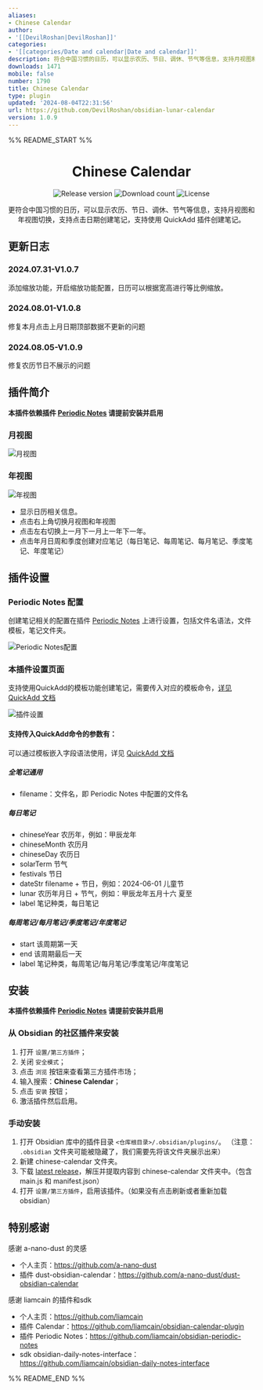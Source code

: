 ```yaml
---
aliases:
- Chinese Calendar
author:
- '[[DevilRoshan|DevilRoshan]]'
categories:
- '[[categories/Date and calendar|Date and calendar]]'
description: 符合中国习惯的日历，可以显示农历、节日、调休、节气等信息，支持月视图和年视图切换，支持点击日期创建笔记，支持使用QuickAdd插件创建笔记。
downloads: 1471
mobile: false
number: 1790
title: Chinese Calendar
type: plugin
updated: '2024-08-04T22:31:56'
url: https://github.com/DevilRoshan/obsidian-lunar-calendar
version: 1.0.9
---
```


%% README_START %%

<h1 align="center">Chinese Calendar</h1>

<p align="center">
    <img alt="Release version" src="https://img.shields.io/github/v/release/DevilRoshan/obsidian-lunar-calendar?style=for-the-badge">
    <img alt="Download count" src="https://img.shields.io/github/downloads/DevilRoshan/obsidian-lunar-calendar/total?style=for-the-badge">
    <img alt="License" src="https://img.shields.io/badge/license-MIT-blue.svg?style=for-the-badge">
</p>

<p align="center">
<span>更符合中国习惯的日历，可以显示农历、节日、调休、节气等信息，支持月视图和年视图切换，支持点击日期创建笔记，支持使用 QuickAdd 插件创建笔记。</span>
</p>

## 更新日志

### 2024.07.31-V1.0.7

添加缩放功能，开启缩放功能配置，日历可以根据宽高进行等比例缩放。

### 2024.08.01-V1.0.8

修复本月点击上月日期顶部数据不更新的问题

### 2024.08.05-V1.0.9

修复农历节日不展示的问题

## 插件简介

**本插件依赖插件 [Periodic Notes](obsidian://show-plugin?id=periodic-notes) 请提前安装并启用**

### 月视图

![月视图](https://raw.githubusercontent.com/DevilRoshan/obsidian-lunar-calendar/HEAD/image/overview-1.png)

### 年视图

![年视图](https://raw.githubusercontent.com/DevilRoshan/obsidian-lunar-calendar/HEAD/image/overview-2.png)

- 显示日历相关信息。
- 点击右上角切换月视图和年视图
- 点击左右切换上一月下一月上一年下一年。
- 点击年月日周和季度创建对应笔记（每日笔记、每周笔记、每月笔记、季度笔记、年度笔记）

## 插件设置

### Periodic Notes 配置

创建笔记相关的配置在插件 [Periodic Notes](obsidian://show-plugin?id=periodic-notes) 上进行设置，包括文件名语法，文件模板，笔记文件夹。

![Periodic Notes配置](https://raw.githubusercontent.com/DevilRoshan/obsidian-lunar-calendar/HEAD/image/setting-1.png)

### 本插件设置页面

支持使用QuickAdd的模板功能创建笔记，需要传入对应的模板命令，[详见 QuickAdd 文档](https://quickadd.obsidian.guide/docs/QuickAddAPI#executechoicechoicename-string-variables-key-string-any-promise)

![插件设置](https://raw.githubusercontent.com/DevilRoshan/obsidian-lunar-calendar/HEAD/image/setting-2.png)

#### 支持传入QuickAdd命令的参数有：

可以通过模板嵌入字段语法使用，详见 [QuickAdd 文档](https://quickadd.obsidian.guide/docs/FormatSyntax)

##### 全笔记通用

- filename：文件名，即 Periodic Notes 中配置的文件名

##### 每日笔记

- chineseYear 农历年，例如：甲辰龙年
- chineseMonth 农历月
- chineseDay 农历日
- solarTerm 节气
- festivals 节日
- dateStr filename + 节日，例如：2024-06-01 儿童节
- lunar 农历年月日 + 节气，例如：甲辰龙年五月十六 夏至
- label 笔记种类，每日笔记

##### 每周笔记/每月笔记/季度笔记/年度笔记

- start 该周期第一天
- end 该周期最后一天
- label 笔记种类，每周笔记/每月笔记/季度笔记/年度笔记

## 安装

**本插件依赖插件 [Periodic Notes](obsidian://show-plugin?id=periodic-notes)  请提前安装并启用**

### 从 Obsidian 的社区插件来安装

1. 打开 `设置/第三方插件`；
2. 关闭 `安全模式`；
3. 点击 `浏览` 按钮来查看第三方插件市场；
4. 输入搜索：**Chinese Calendar**；
5. 点击 `安装` 按钮；
6. 激活插件然后启用。

### 手动安装

1. 打开 Obsidian 库中的插件目录 `<仓库根目录>/.obsidian/plugins/`。 （注意： `.obsidian` 文件夹可能被隐藏了，我们需要先将该文件夹展示出来）
2. 新建 chinese-calendar 文件夹。
2. 下载 [latest release](https://github.com/DevilRoshan/obsidian-lunar-calendar/releases/latest)，解压并提取内容到 chinese-calendar 文件夹中。（包含 main.js 和 manifest.json）
3. 打开 `设置/第三方插件`，启用该插件。（如果没有点击刷新或者重新加载obsidian）

## 特别感谢

感谢 a-nano-dust 的灵感

- 个人主页：https://github.com/a-nano-dust 
- 插件 dust-obsidian-calendar：https://github.com/a-nano-dust/dust-obsidian-calendar

感谢 liamcain 的插件和sdk

- 个人主页：https://github.com/liamcain
- 插件 Calendar：https://github.com/liamcain/obsidian-calendar-plugin
- 插件 Periodic Notes：https://github.com/liamcain/obsidian-periodic-notes
- sdk obsidian-daily-notes-interface：https://github.com/liamcain/obsidian-daily-notes-interface





%% README_END %%